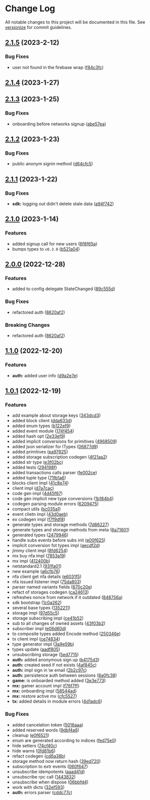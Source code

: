 # Change Log

All notable changes to this project will be documented in this file. See [versionize](https://github.com/versionize/versionize) for commit guidelines.

<a name="2.1.5"></a>
## [2.1.5](https://www.github.com/finalbiome/finalbiome-sdk-net/releases/tag/v2.1.5) (2023-2-12)

### Bug Fixes

* user not found in the firebase wrap ([f84c3fc](https://www.github.com/finalbiome/finalbiome-sdk-net/commit/f84c3fcbc6d118622071af371624c38ac15465a6))

<a name="2.1.4"></a>
## [2.1.4](https://www.github.com/finalbiome/finalbiome-sdk-net/releases/tag/v2.1.4) (2023-1-27)

<a name="2.1.3"></a>
## [2.1.3](https://www.github.com/finalbiome/finalbiome-sdk-net/releases/tag/v2.1.3) (2023-1-25)

### Bug Fixes

* onboarding before networks signup ([abe57ea](https://www.github.com/finalbiome/finalbiome-sdk-net/commit/abe57ea5dd1a8e3015ea39dea13d779c88a6bd0f))

<a name="2.1.2"></a>
## [2.1.2](https://www.github.com/finalbiome/finalbiome-sdk-net/releases/tag/v2.1.2) (2023-1-23)

### Bug Fixes

* public anonym signin method ([d64cfc5](https://www.github.com/finalbiome/finalbiome-sdk-net/commit/d64cfc5f30a6700605ac8b1469e40d3b7aa44ef1))

<a name="2.1.1"></a>
## [2.1.1](https://www.github.com/finalbiome/finalbiome-sdk-net/releases/tag/v2.1.1) (2023-1-22)

### Bug Fixes

* **sdk:** logging out didn't delete stale data ([a94f742](https://www.github.com/finalbiome/finalbiome-sdk-net/commit/a94f742bceb45fe0590657f6bff6f54b3a7ff1d4))

<a name="2.1.0"></a>
## [2.1.0](https://www.github.com/finalbiome/finalbiome-sdk-net/releases/tag/v2.1.0) (2023-1-14)

### Features

* added signup call for new users ([6f8f65a](https://www.github.com/finalbiome/finalbiome-sdk-net/commit/6f8f65aed94d5143909f7c286bcf4a77b51b6e09))
* bumps types to `v0.3.0` ([b521a04](https://www.github.com/finalbiome/finalbiome-sdk-net/commit/b521a0484bfcba2d8bf222ae8b1b2d6a8eaf1506))

<a name="2.0.0"></a>
## [2.0.0](https://www.github.com/finalbiome/finalbiome-sdk-net/releases/tag/v2.0.0) (2022-12-28)

### Features

* added to config delegate StateChanged ([89c555d](https://www.github.com/finalbiome/finalbiome-sdk-net/commit/89c555db71116c188ea182689179611d0475638f))

### Bug Fixes

* refactored auth ([8620af2](https://www.github.com/finalbiome/finalbiome-sdk-net/commit/8620af2c92b5ef45c8c69c87f4e5b7167a76969f))

### Breaking Changes

* refactored auth ([8620af2](https://www.github.com/finalbiome/finalbiome-sdk-net/commit/8620af2c92b5ef45c8c69c87f4e5b7167a76969f))

<a name="1.1.0"></a>
## [1.1.0](https://www.github.com/finalbiome/finalbiome-sdk-net/releases/tag/v1.1.0) (2022-12-20)

### Features

* **auth:** added user info ([d9a2e7e](https://www.github.com/finalbiome/finalbiome-sdk-net/commit/d9a2e7e38b1cc394b13a0018714bff3c84dacff0))

<a name="1.0.1"></a>
## [1.0.1](https://www.github.com/finalbiome/finalbiome-sdk-net/releases/tag/v1.0.1) (2022-12-19)

### Features

* add example about storage keys ([343dcd3](https://www.github.com/finalbiome/finalbiome-sdk-net/commit/343dcd36e92c0a80f4084bca1b55da9ded1865a4))
* added block client ([dda633d](https://www.github.com/finalbiome/finalbiome-sdk-net/commit/dda633d1bfeb6148486970a8455ccc1b67eebc29))
* added enum types ([b122ef9](https://www.github.com/finalbiome/finalbiome-sdk-net/commit/b122ef911377f8a9194a7f33df9e8f343c01b9a1))
* added event module ([174f454](https://www.github.com/finalbiome/finalbiome-sdk-net/commit/174f4546c0253cdd43b0d5eb299d5fabdc26d951))
* added hash opt ([2e33ef9](https://www.github.com/finalbiome/finalbiome-sdk-net/commit/2e33ef99b8811712b69b53bf38d6891ef01434bb))
* added implicit conversions for primitives ([4968509](https://www.github.com/finalbiome/finalbiome-sdk-net/commit/49685098755f0dba2467cfeab60cd7cbc3e128b0))
* added json serializer for ITypes ([06877d9](https://www.github.com/finalbiome/finalbiome-sdk-net/commit/06877d95838a7e5a4bd3a79e3a945f8ef9843940))
* added primitives ([ea97925](https://www.github.com/finalbiome/finalbiome-sdk-net/commit/ea97925fc8c5752fd0c8b3cc7a23150b77c60144))
* added storage subscription codegen ([4f21aa2](https://www.github.com/finalbiome/finalbiome-sdk-net/commit/4f21aa2fdb68156f5f4e9aee7a32b385f2309312))
* added str type ([e3f02bc](https://www.github.com/finalbiome/finalbiome-sdk-net/commit/e3f02bcdf1860960ef40e3a72155f09d9d0ff2b7))
* added tests ([294198f](https://www.github.com/finalbiome/finalbiome-sdk-net/commit/294198fd1817150f964332aecea542c200fa54aa))
* added transactions calls parser ([fe002ce](https://www.github.com/finalbiome/finalbiome-sdk-net/commit/fe002cee513245ff8300e7989f5819fec1245947))
* added tuple type ([71fb1a6](https://www.github.com/finalbiome/finalbiome-sdk-net/commit/71fb1a6f8d55da98d4977451dede9dd0cde37ecd))
* blocks client impl ([41c8e74](https://www.github.com/finalbiome/finalbiome-sdk-net/commit/41c8e74f36a3dbcb36e53a2e040b601fd30c61a7))
* client impl ([d7a7cac](https://www.github.com/finalbiome/finalbiome-sdk-net/commit/d7a7cace24e026f7f537cae74d8dd94ff397b818))
* code gen impl ([4d45f67](https://www.github.com/finalbiome/finalbiome-sdk-net/commit/4d45f675149f67583900af8ee62191b7740df714))
* code gen implicit new type conversions ([1b184b4](https://www.github.com/finalbiome/finalbiome-sdk-net/commit/1b184b4be2340f734a42b855177494e7fa97d26d))
* codegen parsing module errors ([6209475](https://www.github.com/finalbiome/finalbiome-sdk-net/commit/6209475bf58150ed08316965dab2f9e256d0fd8f))
* compact utils ([bc035a1](https://www.github.com/finalbiome/finalbiome-sdk-net/commit/bc035a1e81351fab6b63d8e27fefc15e5b1b9de4))
* event clietn impl ([43d0aeb](https://www.github.com/finalbiome/finalbiome-sdk-net/commit/43d0aeb63788d5811cdfbdd97315a6281b0ed368))
* ex codegen impl ([f7f9df8](https://www.github.com/finalbiome/finalbiome-sdk-net/commit/f7f9df83a799a68517f4ebda7a6ad1f5dea0ff4f))
* generate types and storage methods ([7d86227](https://www.github.com/finalbiome/finalbiome-sdk-net/commit/7d862274330fd5f91de777fd10deada5db3e7367))
* generate types and storage methods from meta ([6a71601](https://www.github.com/finalbiome/finalbiome-sdk-net/commit/6a716013ca38627773b5c59bf8fa33f1d3ddfeab))
* generated types ([2479946](https://www.github.com/finalbiome/finalbiome-sdk-net/commit/2479946801e6735aecf810399031f17de6cf6f80))
* handle subs events before subs init ([e00f625](https://www.github.com/finalbiome/finalbiome-sdk-net/commit/e00f625db2a29fa1892edae19ce61cff91777034))
* implicit conversion fot types impl ([aecdf2d](https://www.github.com/finalbiome/finalbiome-sdk-net/commit/aecdf2d382133c11dc3f7a410f55494e4afca687))
* jimmy client impl ([8fd6254](https://www.github.com/finalbiome/finalbiome-sdk-net/commit/8fd6254f4c4a3a995a581ded3bcd71896612651b))
* mx buy nfa impl ([7853a19](https://www.github.com/finalbiome/finalbiome-sdk-net/commit/7853a1906e1432e4c3d70c117883ccb41f3f8d93))
* mx impl ([412400b](https://www.github.com/finalbiome/finalbiome-sdk-net/commit/412400b7b45e738b287a935206483c99aed45fcc))
* netstandard2.1 ([931fa01](https://www.github.com/finalbiome/finalbiome-sdk-net/commit/931fa016c7518e5519b4fb671c5b7a1e57212891))
* new example ([a6cfb76](https://www.github.com/finalbiome/finalbiome-sdk-net/commit/a6cfb7681eead25c92cbab80d80295a78373a278))
* nfa client get nfa details ([e6031f5](https://www.github.com/finalbiome/finalbiome-sdk-net/commit/e6031f584e2ba7a55a68b339d225a1447a15e22a))
* nfa issued listener impl ([75da803](https://www.github.com/finalbiome/finalbiome-sdk-net/commit/75da8036fbb0a361a0b78b11b5f564112a9a8e56))
* parser named variants fields ([670c20e](https://www.github.com/finalbiome/finalbiome-sdk-net/commit/670c20e571a065e6730f4e2385b5dba5c4465ef6))
* refact of storages codegen ([ca24613](https://www.github.com/finalbiome/finalbiome-sdk-net/commit/ca24613079158e716259fd9a76142157884b1863))
* refreshes nonce from network if it outdated ([848756a](https://www.github.com/finalbiome/finalbiome-sdk-net/commit/848756a722bc1db5cbca0c6c8a05013e3617ec8d))
* sdk bootstrap ([1c0a262](https://www.github.com/finalbiome/finalbiome-sdk-net/commit/1c0a262f9006205b8e98e290490ac66d72138bc1))
* several base types ([1352211](https://www.github.com/finalbiome/finalbiome-sdk-net/commit/13522113dfe10742a401c277741464442e533b3d))
* storage impl ([97d55c5](https://www.github.com/finalbiome/finalbiome-sdk-net/commit/97d55c55eb169e5128707163f9b5f1f23a841c63))
* storage subscribing impl ([ce41b52](https://www.github.com/finalbiome/finalbiome-sdk-net/commit/ce41b52ccf405a43f9e3b535dac37a0b5456bf46))
* sub to all changes of owned assets ([43f03b2](https://www.github.com/finalbiome/finalbiome-sdk-net/commit/43f03b22e86d64926e1b75b53e7af45944a87245))
* subscriber impl ([e06d60d](https://www.github.com/finalbiome/finalbiome-sdk-net/commit/e06d60d0acc3a490e8087efc9fb2555d15f681af))
* to composite types added Encode method ([250346e](https://www.github.com/finalbiome/finalbiome-sdk-net/commit/250346ec796289c044db963873462631489afbc7))
* tx client impl ([ce74834](https://www.github.com/finalbiome/finalbiome-sdk-net/commit/ce74834bfcb82eb1266a749ee6bc703fbcca5ba8))
* type generator impl ([3a9e59b](https://www.github.com/finalbiome/finalbiome-sdk-net/commit/3a9e59b0702dc750bbe19f18fe37534e79c5a1b6))
* types update ([aadf805](https://www.github.com/finalbiome/finalbiome-sdk-net/commit/aadf805ea9ab7d0cf28955f7a208dfd04198d895))
* unsubscribing storage ([5ed7715](https://www.github.com/finalbiome/finalbiome-sdk-net/commit/5ed771531d003d1416dd63b96a7fb37990e95cad))
* **auth:** added anonymous sign up ([b4175d3](https://www.github.com/finalbiome/finalbiome-sdk-net/commit/b4175d3ee54d01e0ea584806bec36551ad1c80be))
* **auth:** created seed if not exists ([4af845c](https://www.github.com/finalbiome/finalbiome-sdk-net/commit/4af845c3b8690b19b893f4a60c1005bd4ca91b68))
* **auth:** impl sign in \w email ([2b2c97c](https://www.github.com/finalbiome/finalbiome-sdk-net/commit/2b2c97c4c3c013273854da44a5cb1912b3f11a3c))
* **auth:** persistence auth between sessions ([8a0fc38](https://www.github.com/finalbiome/finalbiome-sdk-net/commit/8a0fc384ac916819c6531fb687873cdc49d1b712))
* **game:** is onboarded method added ([3e3e773](https://www.github.com/finalbiome/finalbiome-sdk-net/commit/3e3e773b81c4a2937fe2def55b26a894b3467052))
* **mx:** gamer account impl ([f76f7ff](https://www.github.com/finalbiome/finalbiome-sdk-net/commit/f76f7ff3c4667fdc99aeb402f34b0b024a7bcd7d))
* **mx:** onboarding impl ([58544ad](https://www.github.com/finalbiome/finalbiome-sdk-net/commit/58544ada2e7f5829a76d0f39f52a9cd4fe2d4b94))
* **mx:** restore active mx ([cfc5527](https://www.github.com/finalbiome/finalbiome-sdk-net/commit/cfc55275742139efb5c5ec0167759c8ff5bf0aec))
* **tx:** added details in module errors ([4d1adc6](https://www.github.com/finalbiome/finalbiome-sdk-net/commit/4d1adc680fe5924b508e26ca2e2f910a944127cc))

### Bug Fixes

* added cancelation token ([5016aaa](https://www.github.com/finalbiome/finalbiome-sdk-net/commit/5016aaa429defa76bab2ddd076ad4cb64c6c642b))
* added reserved words ([9dbf4a6](https://www.github.com/finalbiome/finalbiome-sdk-net/commit/9dbf4a6141593454c92de34c9c80492af2bbdcae))
* cleanup ([e0f6521](https://www.github.com/finalbiome/finalbiome-sdk-net/commit/e0f6521e83869430a86cfdff9c4596bf84118e34))
* enum are generated according to indices ([fed75e0](https://www.github.com/finalbiome/finalbiome-sdk-net/commit/fed75e0edd807accc8e60954297bec8fa4344929))
* hide setters ([74cf40c](https://www.github.com/finalbiome/finalbiome-sdk-net/commit/74cf40c6aafe02c7a8ddc17a97e033f3975982e0))
* hide warns ([0fd81b6](https://www.github.com/finalbiome/finalbiome-sdk-net/commit/0fd81b6d43fcc976cdeadb619f1d1148008d6223))
* refact codegen ([cd6a38b](https://www.github.com/finalbiome/finalbiome-sdk-net/commit/cd6a38b6d79a6836569c8c0cd882a7337bc260c5))
* storage method now return hash ([39ed720](https://www.github.com/finalbiome/finalbiome-sdk-net/commit/39ed720c98e8cb3a2c245e2cffc68f7fa15b618e))
* subscription to extr events ([060f647](https://www.github.com/finalbiome/finalbiome-sdk-net/commit/060f647594df482a509f1593409f25ad88d06102))
* unsubscribe idempotents ([aaad41d](https://www.github.com/finalbiome/finalbiome-sdk-net/commit/aaad41da74d5453167d8a479b57d86ed3cdd080a))
* unsubscribe rpc call ([1443832](https://www.github.com/finalbiome/finalbiome-sdk-net/commit/1443832ab7a5522f6b0278d140f2f9db20f7d178))
* unsubscribe when dispose ([06bbfd4](https://www.github.com/finalbiome/finalbiome-sdk-net/commit/06bbfd459dcf6d9e72aa18a851f47b2118d998fb))
* work with dicts ([32ef593](https://www.github.com/finalbiome/finalbiome-sdk-net/commit/32ef5934462fb71be8fd5a71e62acda87a44929a))
* **auth:** errors parser ([cddc77c](https://www.github.com/finalbiome/finalbiome-sdk-net/commit/cddc77c76defebe609207f786c81036dd514cd01))

